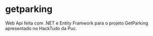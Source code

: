 # getparking
Web Api feita com .NET e Entity Framwork para o projeto GetParking apresentado no HackTudo da Puc.
